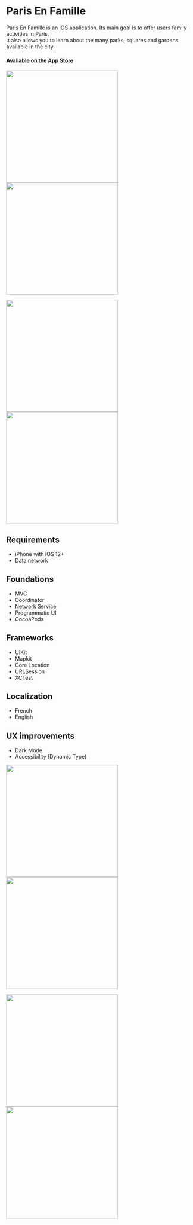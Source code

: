 # Paris En Famille

Paris En Famille is an iOS application. Its main goal is to offer users family activities in Paris.  
It also allows you to learn about the many parks, squares and gardens available in the city.
#### Available on the <a href="https://apps.apple.com/app/id1526249779" target="_blank">App Store</a>

<img src="https://co5ta.github.io/screenshots/parisenfamille/list.png" width="300" /> <img src="https://co5ta.github.io/screenshots/parisenfamille/listfull.png" width="300" />  

<img src="https://co5ta.github.io/screenshots/parisenfamille/detail.png" width="300" /> <img src="https://co5ta.github.io/screenshots/parisenfamille/detailfull.png" width="300" /> 

## Requirements
- iPhone with iOS 12+
- Data network 

## Foundations
- MVC 
- Coordinator
- Network Service 
- Programmatic UI
- CocoaPods

## Frameworks
- UIKit
- Mapkit
- Core Location
- URLSession
- XCTest

## Localization
- French
- English

## UX improvements
- Dark Mode
- Accessibility (Dynamic Type)

<img src="https://co5ta.github.io/screenshots/parisenfamille/darklist.png" width="300" /> <img src="https://co5ta.github.io/screenshots/parisenfamille/darkdetail.png" width="300" />  

<img src="https://co5ta.github.io/screenshots/parisenfamille/dtlist.png" width="300" /> <img src="https://co5ta.github.io/screenshots/parisenfamille/dtdetail.png" width="300" /> 
